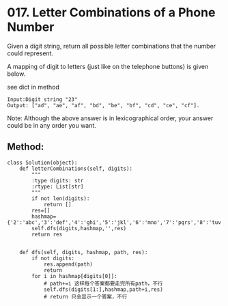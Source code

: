 # 017. Letter Combinations of a Phone Number

Given a digit string, return all possible letter combinations that the number could represent.

A mapping of digit to letters (just like on the telephone buttons) is given below.

see dict in method

    Input:Digit string "23"
    Output: ["ad", "ae", "af", "bd", "be", "bf", "cd", "ce", "cf"].

Note:
Although the above answer is in lexicographical order, your answer could be in any order you want.

## Method:

    class Solution(object):
        def letterCombinations(self, digits):
            """
            :type digits: str
            :rtype: List[str]
            """
            if not len(digits):
                return []
            res=[]
            hashmap={'2':'abc','3':'def','4':'ghi','5':'jkl','6':'mno','7':'pqrs','8':'tuv','9':'wxyz'}
            self.dfs(digits,hashmap,'',res)
            return res
            
            
        def dfs(self, digits, hashmap, path, res):
            if not digits:
                res.append(path)
                return
            for i in hashmap[digits[0]]:
                # path+=i 这样每个答案都要走完所有path，不行
                self.dfs(digits[1:],hashmap,path+i,res)
                # return 只会显示一个答案，不行
            